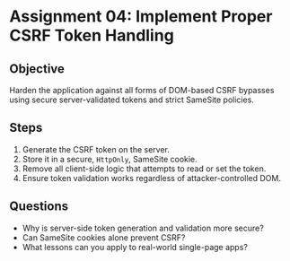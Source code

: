 # Assignment 04: Implement Proper CSRF Token Handling

## Objective

Harden the application against all forms of DOM-based CSRF bypasses using secure server-validated tokens and strict SameSite policies.

## Steps

1. Generate the CSRF token on the server.
2. Store it in a secure, `HttpOnly`, SameSite cookie.
3. Remove all client-side logic that attempts to read or set the token.
4. Ensure token validation works regardless of attacker-controlled DOM.

## Questions

- Why is server-side token generation and validation more secure?
- Can SameSite cookies alone prevent CSRF?
- What lessons can you apply to real-world single-page apps?
